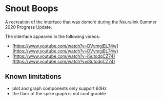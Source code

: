 # Snout Boops

A recreation of the interface that was demo'd during the Neuralink Summer 2020 Progress Update.

The interface appeared in the following videos:

* [https://www.youtube.com/watch?v=DVvmgjBL74w](https://www.youtube.com/watch?v=DVvmgjBL74w)
* [https://www.youtube.com/watch?v=iSutodqCZ74](https://www.youtube.com/watch?v=iSutodqCZ74)

## Known limitations

* plot and graph components only support 60Hz
* the floor of the spike graph is not configurable
